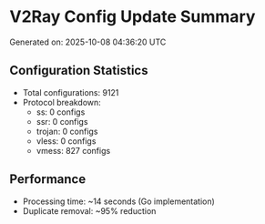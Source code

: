 # V2Ray Config Update Summary
Generated on: 2025-10-08 04:36:20 UTC

## Configuration Statistics
- Total configurations: 9121
- Protocol breakdown:
  - ss: 0 configs
  - ssr: 0 configs
  - trojan: 0 configs
  - vless: 0 configs
  - vmess: 827 configs

## Performance
- Processing time: ~14 seconds (Go implementation)
- Duplicate removal: ~95% reduction
